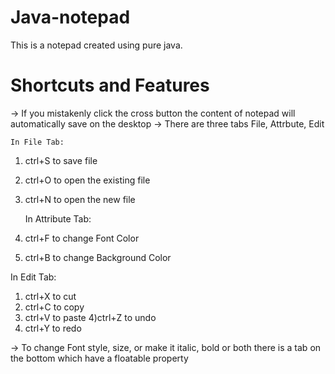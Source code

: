 # Java-notepad
This is a notepad created using pure java. 
# Shortcuts and Features
-> If you mistakenly click the cross button the content of notepad will automatically save on the desktop
-> There are three tabs File, Attrbute, Edit

    In File Tab:
 1) ctrl+S to save file
 2) ctrl+O to open the existing file
 3) ctrl+N to open the new file
    
    In Attribute Tab:
 1) ctrl+F to change Font Color
 2) ctrl+B to change Background Color
 
  In Edit Tab:
1) ctrl+X to cut
2) ctrl+C to copy
3) ctrl+V to paste
4)ctrl+Z to undo
5) ctrl+Y to redo

-> To change Font style, size, or make it italic, bold or both there is a tab on the bottom which have a floatable property
